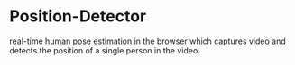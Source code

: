 # Position-Detector
real-time human pose estimation in the browser which captures video and detects the position of a single person in the video.
